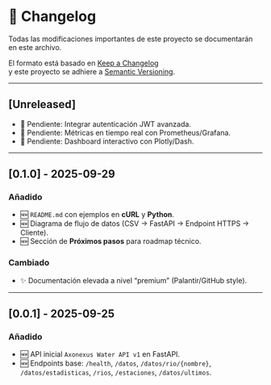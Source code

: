 # 📜 Changelog

Todas las modificaciones importantes de este proyecto se documentarán en este archivo.

El formato está basado en [Keep a Changelog](https://keepachangelog.com/es-ES/1.0.0/)  
y este proyecto se adhiere a [Semantic Versioning](https://semver.org/lang/es/).

---

## [Unreleased]

- 🚧 Pendiente: Integrar autenticación JWT avanzada.
- 🚧 Pendiente: Métricas en tiempo real con Prometheus/Grafana.
- 🚧 Pendiente: Dashboard interactivo con Plotly/Dash.

---

## [0.1.0] - 2025-09-29
### Añadido
- 🆕 `README.md` con ejemplos en **cURL** y **Python**.
- 🆕 Diagrama de flujo de datos (CSV → FastAPI → Endpoint HTTPS → Cliente).
- 🆕 Sección de **Próximos pasos** para roadmap técnico.

### Cambiado
- ✨ Documentación elevada a nivel “premium” (Palantir/GitHub style).

---

## [0.0.1] - 2025-09-25
### Añadido
- 🆕 API inicial `Axonexus Water API v1` en FastAPI.
- 🆕 Endpoints base: `/health`, `/datos`, `/datos/rio/{nombre}`, `/datos/estadisticas`, `/rios`, `/estaciones`, `/datos/ultimos`.

